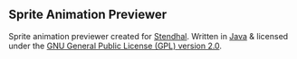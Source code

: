 ## Sprite Animation Previewer

Sprite animation previewer created for [Stendhal](https://stendhalgame.org/). Written in [Java](https://java.com/) & licensed under the [GNU General Public License (GPL) version 2.0](LICENSE.txt).
